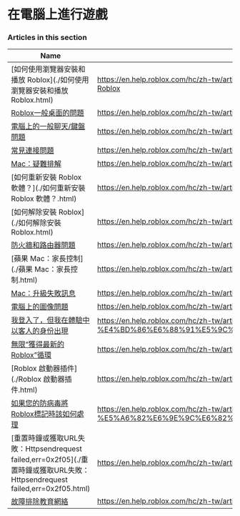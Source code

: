 # 在電腦上進行遊戲  
### Articles in this section
Name|URL
-|-
[如何使用瀏覽器安裝和播放 Roblox](./如何使用瀏覽器安裝和播放 Roblox.html) |https://en.help.roblox.com/hc/zh-tw/articles/204473560-%E5%A6%82%E4%BD%95%E4%BD%BF%E7%94%A8%E7%80%8F%E8%A6%BD%E5%99%A8%E5%AE%89%E8%A3%9D%E5%92%8C%E6%92%AD%E6%94%BE-Roblox
[Roblox一般桌面的問題](./Roblox一般桌面的問題.html) |https://en.help.roblox.com/hc/zh-tw/articles/203312870-Roblox%E4%B8%80%E8%88%AC%E6%A1%8C%E9%9D%A2%E7%9A%84%E5%95%8F%E9%A1%8C
[電腦上的一般聊天/鍵盤問題](./電腦上的一般聊天-鍵盤問題.html) |https://en.help.roblox.com/hc/zh-tw/articles/203313040-%E9%9B%BB%E8%85%A6%E4%B8%8A%E7%9A%84%E4%B8%80%E8%88%AC%E8%81%8A%E5%A4%A9-%E9%8D%B5%E7%9B%A4%E5%95%8F%E9%A1%8C
[常見連接問題](./常見連接問題.html) |https://en.help.roblox.com/hc/zh-tw/articles/203312880-%E5%B8%B8%E8%A6%8B%E9%80%A3%E6%8E%A5%E5%95%8F%E9%A1%8C
[Mac：疑難排解](./Mac：疑難排解.html) |https://en.help.roblox.com/hc/zh-tw/articles/203312990-Mac-%E7%96%91%E9%9B%A3%E6%8E%92%E8%A7%A3
[如何重新安裝 Roblox 軟體？](./如何重新安裝 Roblox 軟體？.html) |https://en.help.roblox.com/hc/zh-tw/articles/203312910-%E5%A6%82%E4%BD%95%E9%87%8D%E6%96%B0%E5%AE%89%E8%A3%9D-Roblox-%E8%BB%9F%E9%AB%94-
[如何解除安裝 Roblox](./如何解除安裝 Roblox.html) |https://en.help.roblox.com/hc/zh-tw/articles/203312980-%E5%A6%82%E4%BD%95%E8%A7%A3%E9%99%A4%E5%AE%89%E8%A3%9D-Roblox
[防火牆和路由器問題](./防火牆和路由器問題.html) |https://en.help.roblox.com/hc/zh-tw/articles/203312840-%E9%98%B2%E7%81%AB%E7%89%86%E5%92%8C%E8%B7%AF%E7%94%B1%E5%99%A8%E5%95%8F%E9%A1%8C
[蘋果 Mac：家長控制](./蘋果 Mac：家長控制.html) |https://en.help.roblox.com/hc/zh-tw/articles/203313010-%E8%98%8B%E6%9E%9C-Mac-%E5%AE%B6%E9%95%B7%E6%8E%A7%E5%88%B6
[Mac：升級失敗訊息](./Mac：升級失敗訊息.html) |https://en.help.roblox.com/hc/zh-tw/articles/203313000-Mac-%E5%8D%87%E7%B4%9A%E5%A4%B1%E6%95%97%E8%A8%8A%E6%81%AF
[電腦上的圖像問題](./電腦上的圖像問題.html) |https://en.help.roblox.com/hc/zh-tw/articles/203312790-%E9%9B%BB%E8%85%A6%E4%B8%8A%E7%9A%84%E5%9C%96%E5%83%8F%E5%95%8F%E9%A1%8C
[我登入了，但我在體驗中以客人的身份出現](./我登入了，但我在體驗中以客人的身份出現.html) |https://en.help.roblox.com/hc/zh-tw/articles/205211416-%E6%88%91%E7%99%BB%E5%85%A5%E4%BA%86-%E4%BD%86%E6%88%91%E5%9C%A8%E9%AB%94%E9%A9%97%E4%B8%AD%E4%BB%A5%E5%AE%A2%E4%BA%BA%E7%9A%84%E8%BA%AB%E4%BB%BD%E5%87%BA%E7%8F%BE
[無限“獲得最新的Roblox”循環](./無限“獲得最新的Roblox”循環.html) |https://en.help.roblox.com/hc/zh-tw/articles/203312940-%E7%84%A1%E9%99%90-%E7%8D%B2%E5%BE%97%E6%9C%80%E6%96%B0%E7%9A%84Roblox-%E5%BE%AA%E7%92%B0
[Roblox 啟動器插件](./Roblox 啟動器插件.html) |https://en.help.roblox.com/hc/zh-tw/articles/203313020-Roblox-%E5%95%9F%E5%8B%95%E5%99%A8%E6%8F%92%E4%BB%B6
[如果您的防病毒將Roblox標記時該如何處理](./如果您的防病毒將Roblox標記時該如何處理.html) |https://en.help.roblox.com/hc/zh-tw/articles/203313030-%E5%A6%82%E6%9E%9C%E6%82%A8%E7%9A%84%E9%98%B2%E7%97%85%E6%AF%92%E5%B0%87Roblox%E6%A8%99%E8%A8%98%E6%99%82%E8%A9%B2%E5%A6%82%E4%BD%95%E8%99%95%E7%90%86
[重置時鐘或獲取URL失敗：Httpsendrequest failed,err=0x2f05](./重置時鐘或獲取URL失敗：Httpsendrequest failed,err=0x2f05.html) |https://en.help.roblox.com/hc/zh-tw/articles/203312830-%E9%87%8D%E7%BD%AE%E6%99%82%E9%90%98%E6%88%96%E7%8D%B2%E5%8F%96URL%E5%A4%B1%E6%95%97-Httpsendrequest-failed-err-0x2f05
[故障排除教育網絡](./故障排除教育網絡.html) |https://en.help.roblox.com/hc/zh-tw/articles/115005744663-%E6%95%85%E9%9A%9C%E6%8E%92%E9%99%A4%E6%95%99%E8%82%B2%E7%B6%B2%E7%B5%A1